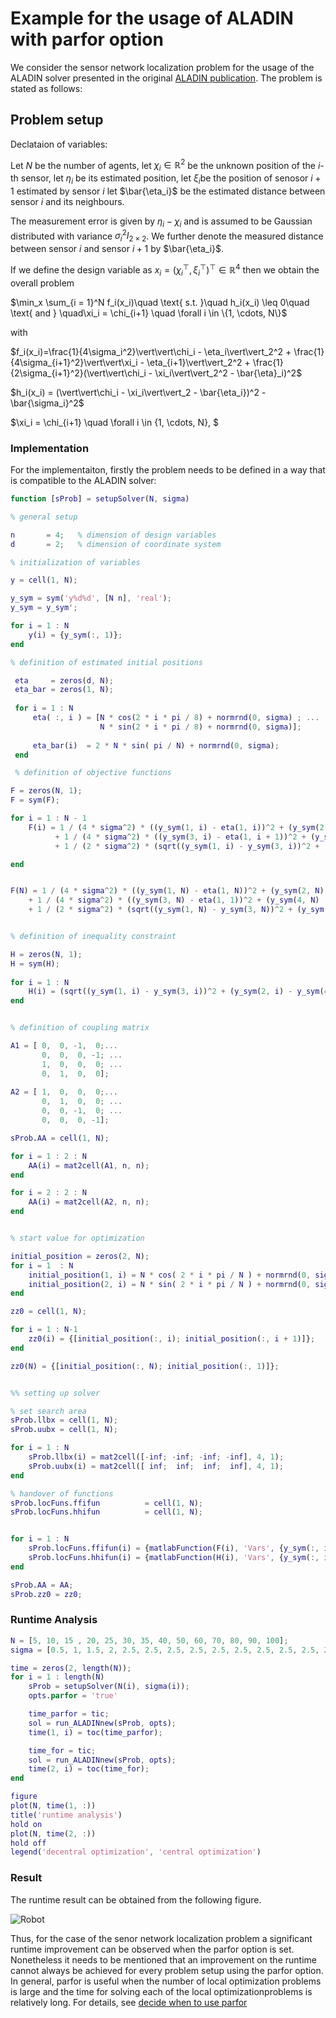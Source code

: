 # Example for the usage of ALADIN with parfor option
We consider the sensor network localization problem for the usage of the ALADIN solver presented in the original [ALADIN publication](https://www.researchgate.net/publication/299465495_An_Augmented_Lagrangian_Based_Algorithm_for_Distributed_NonConvex_Optimization). The problem is stated as follows:

## Problem setup

Declataion of variables:

Let $N$ be the number of agents, let $\chi_i \in \mathbb{R}^2$ be the unknown position of the $i$-th sensor, let $\eta_i$ be its estimated position, let $\xi_i$be the position of senosor $i+1$ estimated by sensor $i$ let $\bar{\eta_i}$ be the estimated distance between sensor $i$ and its neighbours.    

The measurement error is given by $\eta_i - \chi_i$ and is assumed to be Gaussian distributed with variance $\sigma_i^2 I_{2 \times 2}$. We further denote the measured distance between sensor $i$ and sensor $i + 1$ by $\bar{\eta_i}$.


If we define the design variable as $x_i = (\chi_i^\top, \xi_i^\top)^\top \in \mathbb{R}^4$ then we obtain the overall problem


$\min_x \sum_{i = 1}^N f_i(x_i)\quad \text{ s.t. }\quad h_i(x_i) \leq 0\quad \text{ and } \quad\xi_i = \chi_{i+1}  \quad \forall i \in \{1, \cdots, N\}$

with 
  
$f_i(x_i)=\frac{1}{4\sigma_i^2}\vert\vert\chi_i - \eta_i\vert\vert_2^2 + \frac{1}{4\sigma_{i+1}^2}\vert\vert\xi_i - \eta_{i+1}\vert\vert_2^2 + \frac{1}{2\sigma_{i+1}^2}(\vert\vert\chi_i - \xi_i\vert\vert_2^2  - \bar{\eta}_i)^2$

$h_i(x_i) = (\vert\vert\chi_i - \xi_i\vert\vert_2 - \bar{\eta_i})^2 - \bar{\sigma_i}^2$   

$\xi_i = \chi_{i+1} \quad \forall i \in \{1, \cdots, N\}, $

### Implementation

For the implementaiton, firstly the problem needs to be defined in a way that is compatible to the ALADIN solver:
```matlab
function [sProb] = setupSolver(N, sigma)

% general setup

n       = 4;   % dimension of design variables          
d       = 2;   % dimension of coordinate system 

% initialization of variables

y = cell(1, N);

y_sym = sym('y%d%d', [N n], 'real');
y_sym = y_sym';

for i = 1 : N
    y(i) = {y_sym(:, 1)};
end

% definition of estimated initial positions

 eta     = zeros(d, N);
 eta_bar = zeros(1, N);
 
 for i = 1 : N
     eta( :, i ) = [N * cos(2 * i * pi / 8) + normrnd(0, sigma) ; ...
                    N * sin(2 * i * pi / 8) + normrnd(0, sigma)];
     
     eta_bar(i)  = 2 * N * sin( pi / N) + normrnd(0, sigma);
 end

 % definition of objective functions

F = zeros(N, 1);
F = sym(F);

for i = 1 : N - 1
    F(i) = 1 / (4 * sigma^2) * ((y_sym(1, i) - eta(1, i))^2 + (y_sym(2, i) - eta(2, i))^2) ...
          + 1 / (4 * sigma^2) * ((y_sym(3, i) - eta(1, i + 1))^2 + (y_sym(4, i) - eta(2, i + 1))^2) ...
          + 1 / (2 * sigma^2) * (sqrt((y_sym(1, i) - y_sym(3, i))^2 + (y_sym(2, i) - y_sym(4, i))^2) - eta_bar(i))^2;

end


F(N) = 1 / (4 * sigma^2) * ((y_sym(1, N) - eta(1, N))^2 + (y_sym(2, N) - eta(2, N))^2) ...
    + 1 / (4 * sigma^2) * ((y_sym(3, N) - eta(1, 1))^2 + (y_sym(4, N) - eta(2, 1))^2) ...
    + 1 / (2 * sigma^2) * (sqrt((y_sym(1, N) - y_sym(3, N))^2 + (y_sym(2, N) - y_sym(4, N))^2) - eta_bar(N))^2;


% definition of inequality constraint

H = zeros(N, 1);
H = sym(H);
 
for i = 1 : N
    H(i) = (sqrt((y_sym(1, i) - y_sym(3, i))^2 + (y_sym(2, i) - y_sym(4, i))^2) - eta_bar(i))^2;
end


% definition of coupling matrix

A1 = [ 0,  0, -1,  0;...
       0,  0,  0, -1; ...
       1,  0,  0,  0; ...
       0,  1,  0,  0];
   
A2 = [ 1,  0,  0,  0;...
       0,  1,  0,  0; ...
       0,  0, -1,  0; ...
       0,  0,  0, -1];

sProb.AA = cell(1, N);

for i = 1 : 2 : N
    AA(i) = mat2cell(A1, n, n);
end

for i = 2 : 2 : N
    AA(i) = mat2cell(A2, n, n);
end


% start value for optimization

initial_position = zeros(2, N);
for i = 1  : N
    initial_position(1, i) = N * cos( 2 * i * pi / N ) + normrnd(0, sigma);
    initial_position(2, i) = N * sin( 2 * i * pi / N ) + normrnd(0, sigma);
end

zz0 = cell(1, N);

for i = 1 : N-1
    zz0(i) = {[initial_position(:, i); initial_position(:, i + 1)]};
end

zz0(N) = {[initial_position(:, N); initial_position(:, 1)]};


%% setting up solver

% set search area
sProb.llbx = cell(1, N);
sProb.uubx = cell(1, N);

for i = 1 : N
    sProb.llbx(i) = mat2cell([-inf; -inf; -inf; -inf], 4, 1);
    sProb.uubx(i) = mat2cell([ inf;  inf;  inf;  inf], 4, 1);
end

% handover of functions
sProb.locFuns.ffifun          = cell(1, N);
sProb.locFuns.hhifun          = cell(1, N);


for i = 1 : N
    sProb.locFuns.ffifun(i) = {matlabFunction(F(i), 'Vars', {y_sym(:, i)})} ;
    sProb.locFuns.hhifun(i) = {matlabFunction(H(i), 'Vars', {y_sym(:, i)})} ;
end

sProb.AA = AA;
sProb.zz0 = zz0;

```
### Runtime Analysis
```matlab
N = [5, 10, 15 , 20, 25, 30, 35, 40, 50, 60, 70, 80, 90, 100];
sigma = [0.5, 1, 1.5, 2, 2.5, 2.5, 2.5, 2.5, 2.5, 2.5, 2.5, 2.5, 2.5, 2.5];

time = zeros(2, length(N));
for i = 1 : length(N)
    sProb = setupSolver(N(i), sigma(i));
    opts.parfor = 'true' 

    time_parfor = tic;
    sol = run_ALADINnew(sProb, opts);
    time(1, i) = toc(time_parfor);

    time_for = tic;
    sol = run_ALADINnew(sProb, opts);
    time(2, i) = toc(time_for);
end

figure 
plot(N, time(1, :))
title('runtime analysis')
hold on
plot(N, time(2, :))
hold off
legend('decentral optimization', 'central optimization')

```
### Result
The runtime result can be obtained from the following figure. 

 ![Robot](./figures/run_time_comparison.png)

Thus, for the case of the senor network localization problem a significant runtime improvement can be observed when the parfor option is set. Nonetheless it needs to be mentioned that an improvement on the runtime cannot always be achieved for every problem setup using the parfor option. In general, parfor is useful when the number of local optimization problems is large and the time for solving each of the local  optimizationproblems is relatively long. For details, see [decide when to use parfor](https://de.mathworks.com/help/parallel-computing/decide-when-to-use-parfor.html;jsessionid=4c67399db5b15c1b7951a965e1c7)